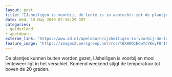 ```yaml
---
layout: post
title: "IJsheiligen is voorbij, de lente is in aantocht: zet de plantjes buiten"
date: Wed, 15 May 2019 07:58:29 GMT
categories: 
- gelderland 
- apeldoorn 
externe_link: "https://www.ad.nl/apeldoorn/ijsheiligen-is-voorbij-de-lente-is-in-aantocht-zet-de-plantjes-buiten~af91ac24/"
feature_image: "https://images2.persgroep.net/rcs/tBX0WQ1EqwYcVKeyFOrI9ZxQjqQ/diocontent/144223171/_fitwidth/400/?appId=21791a8992982cd8da851550a453bd7f&quality=0.7"
---
```


De plantjes kunnen buiten worden gezet, IJsheiligen is voorbij en mooi lenteweer ligt in het verschiet. Komend weekend stijgt de temperatuur tot boven de 20 graden.
